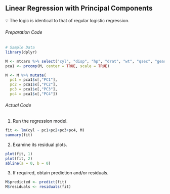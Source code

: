 ## Linear Regression with Principal Components
:bulb: The logic is identical to that of regular logistic regression.
###### Preparation Code
```r
# Sample Data
library(dplyr)

M <- mtcars %>% select("cyl", "disp", "hp", "drat", "wt", "qsec", "gear", "carb")
pca1 <- prcomp(M, center = TRUE, scale = TRUE)

M <- M %>% mutate(
  pc1 = pca1$x[,"PC1"],
  pc2 = pca1$x[,"PC2"],
  pc3 = pca1$x[,"PC3"],
  pc4 = pca1$x[,"PC4"])
```
###### Actual Code
1. Run the regression model.
```r
fit <- lm(cyl ~ pc1+pc2+pc3+pc4, M)
summary(fit)
```
2. Examine its residual plots.
```r
plot(fit, 1)
plot(fit, 2)
abline(a = 0, b = 0)
```
3. If required, obtain prediction and/or residuals.
```r
M$predicted <- predict(fit)
M$residuals <- residuals(fit)
```

